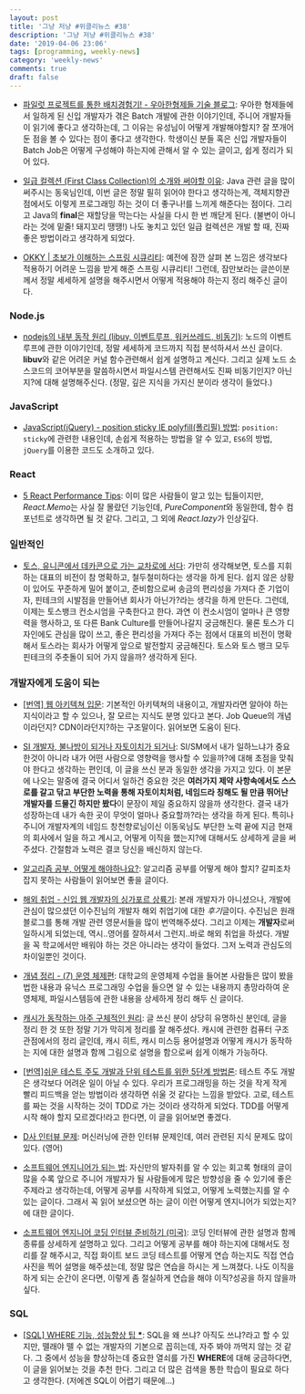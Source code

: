 ```yaml
---
layout: post
title: '그냥 저냥 #위클리뉴스 #38'
description: '그냥 저냥 #위클리뉴스 #38'
date: '2019-04-06 23:06'
tags: [programming, weekly-news]
category: 'weekly-news'
comments: true
draft: false
---
```


- [파일럿 프로젝트를 통한 배치경험기! - 우아한형제들 기술 블로그](http://woowabros.github.io/experience/2019/03/31/pilot-batch.html): 우아한 형제들에서 일하게 된 신입 개발자가 겪은 Batch 개발에 관한 이야기인데, 주니어 개발자들이 읽기에 좋다고 생각하는데, 그 이유는 유성님이 어떻게 개발해야할지? 잘 쪼개어둔 점을 볼 수 있다는 점이 좋다고 생각한다. 학생이신 분들 혹은 신입 개발자들이 Batch Job은 어떻게 구성해야 하는지에 관해서 알 수 있는 글이고, 쉽게 정리가 되어 있다.

- [일급 컬렉션 (First Class Collection)의 소개와 써야할 이유](https://jojoldu.tistory.com/412): Java 관련 글을 많이 써주시는 동욱님인데, 이번 글은 정말 필히 읽어야 한다고 생각하는게, 객체지향관점에서도 이렇게 프로그래밍 하는 것이 더 좋구나!를 느끼게 해준다는 점이다. 그리고 Java의 **final**은 재할당을 막는다는 사실을 다시 한 번 깨닫게 된다. (불변이 아니라는 것에 밑줄! 돼지꼬리 땡땡!) 나도 놓치고 있던 일급 컬렉션은 개발 할 때, 진짜 좋은 방법이라고 생각하게 되었다.

- [OKKY | 초보가 이해하는 스프링 시큐리티](https://okky.kr/article/382738): 예전에 잠깐 살펴 본 느낌은 생각보다 적용하기 어려운 느낌을 받게 해준 스프링 시큐리티! 그런데, 잠만보라는 글쓴이분께서 정말 세세하게 설명을 해주시면서 어떻게 적용해야 하는지 정리 해주신 글이다.

### Node.js

- [nodejs의 내부 동작 원리 (libuv, 이벤트루프, 워커쓰레드, 비동기)](https://sjh836.tistory.com/149): 노드의 이벤트 루프에 관한 이야기인데, 정말 세세하게 코드까지 직접 분석하셔서 쓰신 글이다. **libuv**와 같은 어려운 커널 함수관련해서 쉽게 설명하고 계신다. 그리고 실제 노드 소스코드의 코어부분을 말씀하시면서 파일시스템 관련해서도 진짜 비동기인지? 아닌지?에 대해 설명해주신다. (정말, 깊은 지식을 가지신 분이라 생각이 들었다.)

### JavaScript

- [JavaScript(jQuery) - position sticky IE polyfill(폴리필) 방법](https://moonformeli.tistory.com/24): `position: sticky`에 관련한 내용인데, 손쉽게 적용하는 방법을 알 수 있고, `ES6`의 방법, `jQuery`를 이용한 코드도 소개하고 있다.

### React

- [5 React Performance Tips](https://medium.com/@wesharehoodies/5-react-performance-tips-f6e65295fba5): 이미 많은 사람들이 알고 있는 팁들이지만, *React.Memo*는 사실 잘 몰랐던 기능인데, *PureComponent*와 동일한데, 함수 컴포넌트로 생각하면 될 것 같다. 그리고, 그 외에 *React.lazy*가 인상깊다.

### 일반적인

- [토스, 유니콘에서 데카콘으로 가는 교차로에 서다](https://platum.kr/archives/118740): 가만히 생각해보면, 토스를 지휘하는 대표의 비전이 참 명확하고, 철두철미하다는 생각을 하게 된다. 쉽지 않은 상황이 있어도 꾸준하게 밀어 붙이고, 준비함으로써 송금의 편리성을 가져다 준 기업이자, 핀테크의 시발점을 만들어낸 회사가 아닌가?라는 생각을 하게 만든다. 그런데, 이제는 토스뱅크 컨소시엄을 구축한다고 한다. 과연 이 컨소시엄이 얼마나 큰 영향력을 행사하고, 또 다른 Bank Culture를 만들어나갈지 궁금해진다. 물론 토스가 디자인에도 관심을 많이 쓰고, 좋은 편리성을 가져다 주는 점에서 대표의 비전이 명확해서 토스라는 회사가 어떻게 앞으로 발전할지 궁금해진다. 토스와 토스 뱅크 모두 핀테크의 주춧돌이 되어 가지 않을까? 생각하게 된다.

### 개발자에게 도움이 되는

- [[번역] 웹 아키텍쳐 입문](https://blog.rhostem.com/posts/2018-07-22-web-architecture-101): 기본적인 아키텍쳐의 내용이고, 개발자라면 알아야 하는 지식이라고 할 수 있으나, 잘 모르는 지식도 분명 있다고 본다. Job Queue의 개념이라던지? CDN이라던지?하는 구조말이다. 읽어보면 도움이 된다.

- [SI 개발자, 불나방이 되거나 자토이치가 되거나](http://blog.hwang.gg/20190327/?fbclid=IwAR3D5pT96m1Bk4GEDJvUCpgaAT0moSM-eDoN361iEz8GKGMQRdB6hKzLEJM): SI/SM에서 내가 일하느냐가 중요한것이 아니라 내가 어떤 사람으로 영향력을 행사할 수 있을까?에 대해 초점을 맞춰야 한다고 생각하는 편인데, 이 글을 쓰신 분과 동일한 생각을 가지고 있다. 이 본문에 나오는 말중에 결국 어디서 일하건 중요한 것은 **여러가지 제약 사항속에서도 스스로를 갈고 닦고 부단한 노력을 통해 자토이치처럼, 네임드라 칭해도 될 만큼 뛰어난 개발자를 드물긴 하지만 봤다**이 문장이 제일 중요하지 않을까 생각한다. 결국 내가 성장하는데 내가 속한 곳이 무엇이 얼마나 중요할까?라는 생각을 하게 된다. 특히나 주니어 개발자계의 네임드 창천향로님이신 이동욱님도 부단한 노력 끝에 지금 현재의 회사에서 일을 하고 계시고, 어떻게 이직을 했는지?에 대해서도 상세하게 글을 써주셨다. 간절함과 노력은 결코 당신을 배신하지 않는다.

- [알고리즘 공부, 어떻게 해야하나요?](https://baactree.tistory.com/52): 알고리즘 공부를 어떻게 해야 할지? 갈피조차 잡지 못하는 사람들이 읽어보면 좋을 글이다.

- [해외 취업 - 신입 웹 개발자의 싱가포르 상륙기](https://sujinlee.me/how-i-landed-my-dream-job-in-sg/): 본래 개발자가 아니셨으나, 개발에 관심이 많으셨던 이수진님의 개발자 해외 취업기에 대한 *후기*글이다. 수진님은 원래 블로그를 통해 개발 관련 영문서들을 많이 번역해주셨다. 그리고 이제는 **개발자**로써 일하시게 되었는데, 역시..영어를 잘하셔서 그런지..바로 해외 취업을 하셨다. 개발을 꼭 학교에서만 배워야 하는 것은 아니라는 생각이 들었다. 그저 노력과 관심도의 차이일뿐인 것이다.

- [개념 정리 - (7) 운영 체제편](https://brunch.co.kr/@toughrogrammer/15): 대학교의 운영체제 수업을 들어본 사람들은 많이 봤을법한 내용과 유닉스 프로그래밍 수업을 들으면 알 수 있는 내용까지 총망라하여 운영체제, 파일시스템등에 관한 내용을 상세하게 정리 해두 신 글이다.

- [캐시가 동작하는 아주 구체적인 원리](https://parksb.github.io/article/29.html): 글 쓰신 분이 상당히 유명하신 분인데, 글을 정리 한 것 또한 정말 기가 막히게 정리를 잘 해주셨다. 캐시에 관련한 컴퓨터 구조 관점에서의 정리 글인데, 캐시 히트, 캐시 미스등 용어설명과 어떻게 캐시가 동작하는 지에 대한 설명과 함께 그림으로 설명을 함으로써 쉽게 이해가 가능하다.

- [[번역]쉬운 테스트 주도 개발과 단위 테스트를 위한 5단계 방법론](https://medium.com/@cmygray/%EB%B2%88%EC%97%AD-%EC%89%AC%EC%9A%B4-%ED%85%8C%EC%8A%A4%ED%8A%B8-%EC%A3%BC%EB%8F%84-%EA%B0%9C%EB%B0%9C%EA%B3%BC-%EB%8B%A8%EC%9C%84-%ED%85%8C%EC%8A%A4%ED%8A%B8%EB%A5%BC-%EC%9C%84%ED%95%9C-5%EB%8B%A8%EA%B3%84-%EB%B0%A9%EB%B2%95%EB%A1%A0-b82fea6c8d90?source=linkShare-18076cc6cf32-1554427405&_branch_match_id=571657021453692501): 테스트 주도 개발은 생각보다 어려운 일이 아닐 수 있다. 우리가 프로그래밍을 하는 것을 작게 작게 빨리 피드백을 얻는 방법이라 생각하면 쉬울 것 같다는 느낌을 받았다. 고로, 테스트를 짜는 것을 시작하는 것이 TDD로 가는 것이라 생각하게 되었다. TDD를 어떻게 시작 해야 할지 모르겠다!라고 한다면, 이 글을 읽어보면 좋겠다.

- [D사 인터뷰 문제](https://docs.google.com/document/d/10bJK8S4T7sBIP-pzdQm9xRpW0HcLsrh6D047pE_kFE8/edit?fbclid=IwAR1Hs3JcBfMjgMJBoSVsi8t0nD8MRjh5CIOKPtdkjKuUhDMyK9cXnMbCtUs): 머신러닝에 관한 인터뷰 문제인데, 여러 관련된 지식 문제도 많이 있다. (영어)

- [소프트웨어 엔지니어가 되는 법](https://imasoftwareengineer.tistory.com/2): 자신만의 발자취를 알 수 있는 회고록 형태의 글이 많을 수록 앞으로 주니어 개발자가 될 사람들에게 많은 방향성을 줄 수 있기에 좋은 주제라고 생각하는데, 어떻게 공부를 시작하게 되었고, 어떻게 노력했는지를 알 수 있는 글이다. 그래서 꼭 읽어 보셨으면 하는 글이 이런 어떻게 엔지니어가 되었는지?에 대한 글이다.

- [소프트웨어 엔지니어 코딩 인터뷰 준비하기 (미국)](https://imasoftwareengineer.tistory.com/66?category=768151): 코딩 인터뷰에 관한 설명과 함께 종류를 상세하게 설명하고 있다. 그리고 어떻게 공부를 해야 하는지에 대해서도 정리를 잘 해주시고, 직접 화이트 보드 코딩 테스트를 어떻게 연습 하는지도 직접 연습사진을 찍어 설명을 해주셨는데, 정말 많은 연습을 하시는 게 느껴졌다. 나도 이직을 하게 되는 순간이 온다면, 이렇게 좀 절실하게 연습을 해야 이직?성공을 하지 않을까 싶다.

### SQL

- [[SQL] WHERE 기능, 성능향상 팁 **\***](https://link2me.tistory.com/544): SQL을 왜 쓰냐? 아직도 쓰냐?라고 할 수 있지만, 뗄래야 뗄 수 없는 개발자의 기본으로 꼽히는데, 자주 봐야 까먹지 않는 것 같다. 그 중에서 성능을 향상하는데 중요한 열쇠를 가진 **WHERE**에 대해 궁금하다면, 이 글을 읽어보는 것을 추천 한다. 그리고 더 많은 검색을 통한 학습이 필요로 하다고 생각한다. (저에겐 SQL이 어렵기 때문에...)
